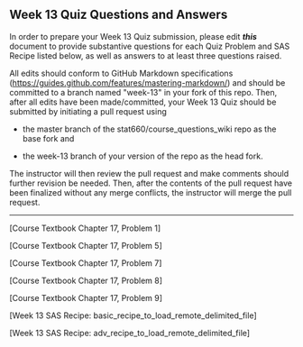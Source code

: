 
## Week 13 Quiz Questions and Answers

In order to prepare your Week 13 Quiz submission, please edit ***this*** document to provide substantive questions for each Quiz Problem and SAS Recipe listed below, as well as answers to at least three questions raised.

All edits should conform to GitHub Markdown specifications (https://guides.github.com/features/mastering-markdown/) and should be committed to a branch named "week-13" in your fork of this repo. Then, after all edits have been made/committed, your Week 13 Quiz should be submitted by initiating a pull request using

- the master branch of the stat660/course_questions_wiki repo as the base fork and

- the week-13 branch of your version of the repo as the head fork.

The instructor will then review the pull request and make comments should further revision be needed. Then, after the contents of the pull request have been finalized without any merge conflicts, the instructor will merge the pull request.



********************************************************************************



[Course Textbook Chapter 17, Problem 1]



[Course Textbook Chapter 17, Problem 5]



[Course Textbook Chapter 17, Problem 7]



[Course Textbook Chapter 17, Problem 8]



[Course Textbook Chapter 17, Problem 9]



[Week 13 SAS Recipe: basic_recipe_to_load_remote_delimited_file]



[Week 13 SAS Recipe: adv_recipe_to_load_remote_delimited_file]


